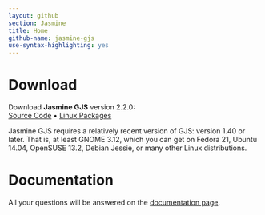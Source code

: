 ```yaml
---
layout: github
section: Jasmine
title: Home
github-name: jasmine-gjs
use-syntax-highlighting: yes
---
```


# Download #

<p class="callout">
    Download <strong>Jasmine GJS</strong> version 2.2.0:<br/>
    <a class="source-download" href="/downloads/jasmine-gjs-2.2.0.tar.xz">Source Code</a> &bull;
    <a class="source-download" href="http://software.opensuse.org/download/package?project=home:ptomato&amp;package=jasmine-gjs">Linux Packages</a>
</p>

Jasmine GJS requires a relatively recent version of GJS: version 1.40 or later.
That is, at least GNOME 3.12, which you can get on Fedora 21, Ubuntu 14.04, OpenSUSE 13.2, Debian Jessie, or many other Linux distributions.

# Documentation #

All your questions will be answered on the [documentation page](https://github.com/ptomato/jasmine-gjs#jasmine-for-gjs).
